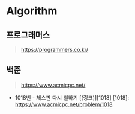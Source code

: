 # Algorithm

## 프로그래머스
>https://programmers.co.kr/

## 백준
>https://www.acmicpc.net/

* 1018번 - 체스판 다시 칠하기 [(링크)][1018]
[1018]: https://www.acmicpc.net/problem/1018

